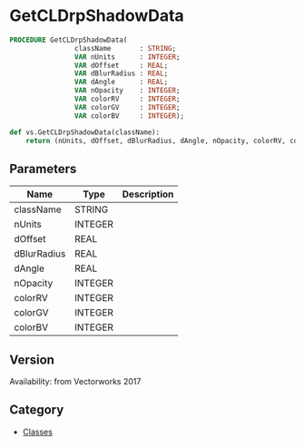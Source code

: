 # GetCLDrpShadowData

```pascal
PROCEDURE GetCLDrpShadowData(
				className       : STRING;
				VAR nUnits      : INTEGER;
				VAR dOffset     : REAL;
				VAR dBlurRadius : REAL;
				VAR dAngle      : REAL;
				VAR nOpacity    : INTEGER;
				VAR colorRV     : INTEGER;
				VAR colorGV     : INTEGER;
				VAR colorBV     : INTEGER);
```

```python
def vs.GetCLDrpShadowData(className):
    return (nUnits, dOffset, dBlurRadius, dAngle, nOpacity, colorRV, colorGV, colorBV)
```

## Parameters
|Name|Type|Description|
|---|---|---|
|className|STRING|   |
|nUnits|INTEGER|   |
|dOffset|REAL|   |
|dBlurRadius|REAL|   |
|dAngle|REAL|   |
|nOpacity|INTEGER|   |
|colorRV|INTEGER|   |
|colorGV|INTEGER|   |
|colorBV|INTEGER|   |

## Version
Availability: from Vectorworks 2017

## Category
* [Classes](../Categories/Classes.md)
